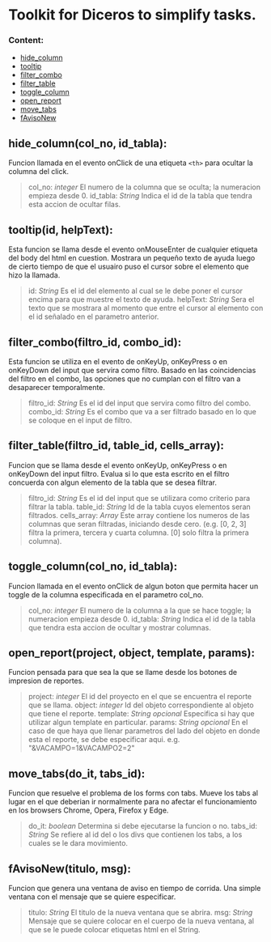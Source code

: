 # Toolkit for Diceros to simplify tasks.

### Content:
- [hide_column](#hide_column(col_no,-id_tabla))
- [tooltip](#tooltip(id,-helpText))
- [filter_combo](#filter_combo(filtro_id,-combo_id))
- [filter_table](#filter_table(filtro_id,-table_id,-cells_array))
- [toggle_column](#toggle_column(col_no,-id_tabla))
- [open_report](#open_report(project,-object,-template,-params))
- [move_tabs](#move_tabs(do_it,-tabs_id))
- [fAvisoNew](#fAvisoNew(titulo,-msg))

## hide_column(col_no, id_tabla):
Funcion llamada en el evento onClick de una etiqueta ```<th>``` para ocultar la columna del click.

> col_no: *integer* El numero de la columna que se oculta; la numeracion empieza desde 0.
> id_tabla: *String* Indica el id de la tabla que tendra esta accion de ocultar filas.

## tooltip(id, helpText):
Esta funcion se llama desde el evento onMouseEnter de cualquier etiqueta del body del html en cuestion. Mostrara un pequeño texto de ayuda luego de cierto tiempo de que el usuairo puso el cursor sobre el elemento que hizo la llamada.

> id: *String* Es el id del elemento al cual se le debe poner el cursor encima para que muestre el texto de ayuda.
> helpText: *String* Sera el texto que se mostrara al momento que entre el cursor al elemento con el id señalado en el parametro anterior.

## filter_combo(filtro_id, combo_id):
Esta funcion se utiliza en el evento de onKeyUp, onKeyPress o en onKeyDown del input que servira como filtro. Basado en las coincidencias del filtro en el combo, las opciones que no cumplan con	el filtro van a desaparecer temporalmente.

> filtro_id: *String* Es el id del input que servira como filtro del combo.
> combo_id: *String* Es el combo que va a ser filtrado basado en lo que se coloque en el input de filtro.

## filter_table(filtro_id, table_id, cells_array):
Funcion que se llama desde el evento onKeyUp, onKeyPress o en onKeyDown del input filtro. Evalua si lo que esta escrito en el filtro concuerda con algun elemento de la tabla que se desea filtrar.

> filtro_id: *String* Es el id del input que se utilizara como criterio para filtrar la tabla.
> table_id: *String* Id de la tabla cuyos elementos seran filtrados.
> cells_array: *Array* Este array contiene los numeros de las columnas que seran filtradas, iniciando desde cero. (e.g. [0, 2, 3] filtra la primera, tercera y cuarta columna. [0] solo filtra la primera columna).

## toggle_column(col_no, id_tabla):
Funcion llamada en el evento onClick de algun boton que permita hacer un toggle de la columna especificada en el parametro col_no.

> col_no: *integer* El numero de la columna a la que se hace toggle; la numeracion empieza desde 0.
> id_tabla: *String* Indica el id de la tabla que tendra esta accion de ocultar y mostrar columnas.

## open_report(project, object, template, params):
Funcion pensada para que sea la que se llame desde los botones de impresion de reportes.

> project: *integer* El id del proyecto en el que se encuentra el reporte que se llama.
> object: *integer* Id del objeto correspondiente al objeto que tiene el reporte.
> template: *String* *opcional* Especifica si hay que utilizar algun template en particular.
> params: *String* *opcional* En el caso de que haya que llenar parametros del lado del objeto en donde esta el reporte, se debe especificar aqui. e.g. "&VACAMPO=1&VACAMPO2=2"

## move_tabs(do_it, tabs_id):
Funcion que resuelve el problema de los forms con tabs. Mueve los tabs al lugar en el que deberian ir normalmente para no afectar el funcionamiento en los browsers Chrome, Opera, Firefox y Edge.

> do_it: *boolean* Determina si debe ejecutarse la funcion o no.
> tabs_id: *String* Se refiere al id del o los divs que contienen los tabs, a los cuales se le dara movimiento.

## fAvisoNew(titulo, msg):
Funcion que genera una ventana de aviso en tiempo de corrida. Una simple ventana con el mensaje que se quiere especificar.

> titulo: *String* El titulo de la nueva ventana que se abrira.
> msg: *String* Mensaje que se quiere colocar en el cuerpo de la nueva ventana, al que se le puede colocar etiquetas html en el String.